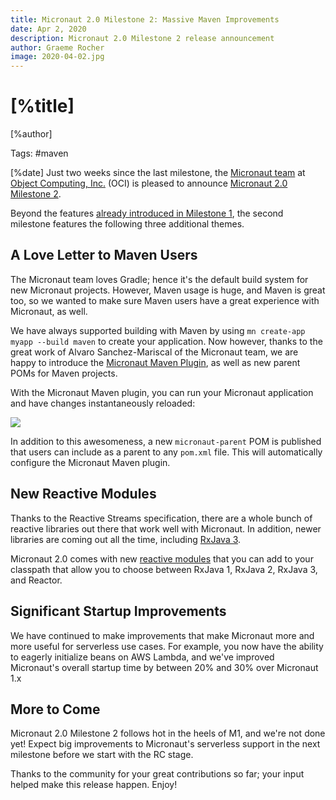 ```yaml
---
title: Micronaut 2.0 Milestone 2: Massive Maven Improvements
date: Apr 2, 2020  
description: Micronaut 2.0 Milestone 2 release announcement
author: Graeme Rocher
image: 2020-04-02.jpg
---
```


# [%title]

[%author]

Tags: #maven

[%date] Just two weeks since the last milestone, the [Micronaut team](https://objectcomputing.com/products/2gm-team) at [Object Computing, Inc.](https://objectcomputing.com/) (OCI) is pleased to announce [Micronaut 2.0 Milestone 2](https://github.com/micronaut-projects/micronaut-core/releases/tag/v2.0.0.M2).

Beyond the features [already introduced in Milestone 1](/blog/2020-03-20-micronaut-20-milestone-1-released.html), the second milestone features the following three additional themes.

## A Love Letter to Maven Users

The Micronaut team loves Gradle; hence it's the default build system for new Micronaut projects. However, Maven usage is huge, and Maven is great too, so we wanted to make sure Maven users have a great experience with Micronaut, as well.

We have always supported building with Maven by using `mn create-app myapp --build maven` to create your application. Now however, thanks to the great work of Alvaro Sanchez-Mariscal of the Micronaut team, we are happy to introduce the [Micronaut Maven Plugin](https://micronaut-projects.github.io/micronaut-maven-plugin/latest/), as well as new parent POMs for Maven projects.

With the Micronaut Maven plugin, you can run your Micronaut application and have changes instantaneously reloaded:

![](2020-04-02-img01.jpg)

In addition to this awesomeness, a new `micronaut-parent` POM is published that users can include as a parent to any `pom.xml` file. This will automatically configure the Micronaut Maven plugin.

## New Reactive Modules

Thanks to the Reactive Streams specification, there are a whole bunch of reactive libraries out there that work well with Micronaut. In addition, newer libraries are coming out all the time, including [RxJava 3](https://github.com/ReactiveX/RxJava/wiki/What%27s-different-in-3.0).

Micronaut 2.0 comes with new [reactive modules](https://docs.micronaut.io/2.0.x/guide/index.html#reactiveConfigs) that you can add to your classpath that allow you to choose between RxJava 1, RxJava 2, RxJava 3, and Reactor.

## Significant Startup Improvements

We have continued to make improvements that make Micronaut more and more useful for serverless use cases. For example, you now have the ability to eagerly initialize beans on AWS Lambda, and we've improved Micronaut's overall startup time by between 20% and 30% over Micronaut 1.x

## More to Come

Micronaut 2.0 Milestone 2 follows hot in the heels of M1, and we're not done yet! Expect big improvements to Micronaut's serverless support in the next milestone before we start with the RC stage.

Thanks to the community for your great contributions so far; your input helped make this release happen. Enjoy!
